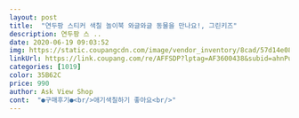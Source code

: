 ```yaml
---
layout: post 
title:  "연두팡 스티커 색칠 놀이북 와글와글 동물을 만나요!, 그린키즈" 
description: 연두팡 스 ..
date: 2020-06-19 09:03:52 
img: https://static.coupangcdn.com/image/vendor_inventory/8cad/57d14e08bf1b5bf12c8f7723fca559a82db03aee3a8335232c37da44a2e0.jpg 
linkUrl: https://link.coupang.com/re/AFFSDP?lptag=AF3600438&subid=ahnPublicAsk&pageKey=203052101&itemId=595107720&vendorItemId=5433198146&traceid=V0-113-e430d3abb502768a 
categories: [1019] 
color: 35B62C 
price: 990 
author: Ask View Shop 
cont:  "●구매후기●<br/>애기색칠하기 좋아요<br/>" 
---
```

